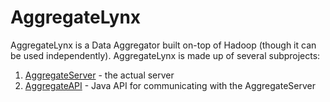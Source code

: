 # AggregateLynx

AggregateLynx is a Data Aggregator built on-top of Hadoop (though it can be used independently). AggregateLynx is made up of several subprojects:

1. [AggregateServer](https://github.com/maheshkhanwalkar/AggregateServer) - the actual server
2. [AggregateAPI](https://github.com/maheshkhanwalkar/AggregateAPI) - Java API for communicating with the AggregateServer
